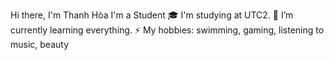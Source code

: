 Hi there, I'm Thanh Hòa
I'm a Student
🎓 I'm studying at UTC2.
🌱 I’m currently learning everything.
⚡ My hobbies: swimming, gaming, listening to music, beauty
